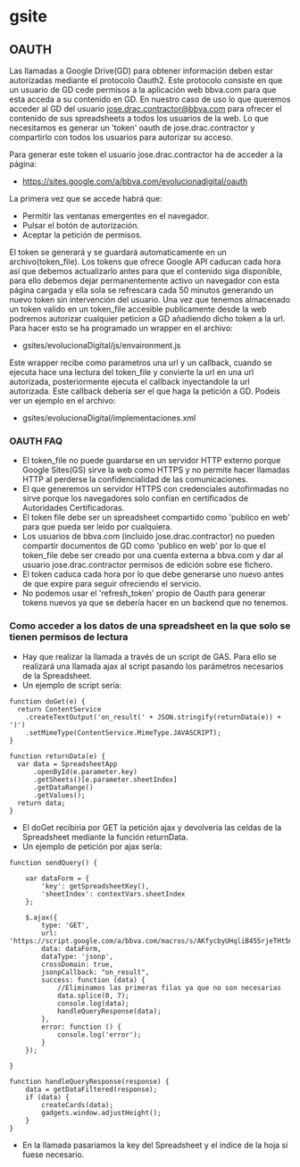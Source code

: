 # gsite

## OAUTH
Las llamadas a Google Drive(GD) para obtener información deben estar autorizadas mediante el protocolo Oauth2.
Este protocolo consiste en que un usuario de GD cede permisos a la aplicación web bbva.com para que esta acceda a su contenido en GD.
En nuestro caso de uso lo que queremos acceder al GD del usuario jose.drac.contractor@bbva.com para ofrecer el contenido de sus spreadsheets a todos los usuarios de la web. Lo que necesitamos es generar un 'token' oauth de jose.drac.contractor y compartirlo con todos los usuarios para autorizar su acceso.

Para generar este token el usuario jose.drac.contractor ha de acceder a la página:
* https://sites.google.com/a/bbva.com/evolucionadigital/oauth

La primera vez que se accede habrá que:
* Permitir las ventanas emergentes en el navegador.
* Pulsar el botón de autorización.
* Aceptar la petición de permisos.

El token se generará y se guardará automaticamente en un archivo(token_file).
Los tokens que ofrece Google API caducan cada hora así que debemos actualizarlo antes para que el contenido siga disponible, para ello debemos dejar permanentemente activo un navegador con esta página cargada y ella sola se refrescara cada 50 minutos generando un nuevo token sin intervención del usuario.
Una vez que tenemos almacenado un token valido en un token_file accesible publicamente desde la web podremos autorizar cualquier peticion a GD añadiendo dicho token a la url. Para hacer esto se ha programado un wrapper en el archivo:
* gsites/evolucionaDigital/js/envaironment.js

Este wrapper recibe como parametros una url y un callback, cuando se ejecuta hace una lectura del token_file y convierte la url en una url autorizada, posteriormente ejecuta el callback inyectandole la url autorizada. Este callback debería ser el que haga la petición a GD.
Podeis ver un ejemplo en el archivo:
* gsites/evolucionaDigital/implementaciones.xml

### OAUTH FAQ
* El token_file no puede guardarse en un servidor HTTP externo porque Google Sites(GS) sirve la web como HTTPS y no permite hacer llamadas HTTP al perderse la confidencialidad de las comunicaciones.
* El que generemos un servidor HTTPS con credenciales autofirmadas no sirve porque los navegadores solo confían en certificados de Autoridades Certificadoras.
* El token file debe ser un spreadsheet compartido como 'publico en web' para que pueda ser leido por cualquiera.
* Los usuarios de bbva.com (incluido jose.drac.contractor) no pueden compartir documentos de GD como 'publico en web' por lo que el token_file debe ser creado por una cuenta externa a bbva.com y dar al usuario jose.drac.contractor permisos de edición sobre ese fichero.
* El token caduca cada hora por lo que debe generarse uno nuevo antes de que expire para seguir ofreciendo el servicio.
* No podemos usar el 'refresh_token' propio de Oauth para generar tokens nuevos ya que se debería hacer en un backend que no tenemos.


### Como acceder a los datos de una spreadsheet en la que solo se tienen permisos de lectura
* Hay que realizar la llamada a través de un script de GAS. Para ello se realizará una llamada ajax al script pasando los parámetros necesarios de la Spreadsheet.
* Un ejemplo de script sería:
```
function doGet(e) {
  return ContentService
    .createTextOutput('on_result(' + JSON.stringify(returnData(e)) + ')')
    .setMimeType(ContentService.MimeType.JAVASCRIPT);
}

function returnData(e) {
  var data = SpreadsheetApp
      .openById(e.parameter.key)
      .getSheets()[e.parameter.sheetIndex]
      .getDataRange()
      .getValues();
  return data;
}
```
* El doGet recibiria por GET la petición ajax y devolvería las celdas de la Spreadsheet mediante la función returnData.
* Un ejemplo de petición por ajax sería:
```
function sendQuery() {

    var dataForm = {
        'key': getSpreadsheetKey(),
        'sheetIndex': contextVars.sheetIndex
    };

    $.ajax({
        type: 'GET',
        url: 'https://script.google.com/a/bbva.com/macros/s/AKfycbyUHqliB455rjeTHt5m8OCXQtWSfiN1xP8aqGTUVcOddCzNOHU/exec',
        data: dataForm,
        dataType: 'jsonp',
        crossDomain: true,
        jsonpCallback: "on_result",
        success: function (data) {
            //Eliminamos las primeras filas ya que no son necesarias
            data.splice(0, 7);
            console.log(data);
            handleQueryResponse(data);
        },
        error: function () {
            console.log('error');
        }
    });

}

function handleQueryResponse(response) {
    data = getDataFiltered(response);
    if (data) {
        createCards(data);
        gadgets.window.adjustHeight();
    }
}
```
* En la llamada pasariamos la key del Spreadsheet y el índice de la hoja si fuese necesario.
